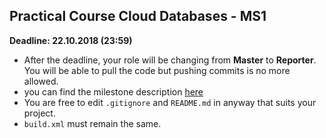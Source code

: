 ## Practical Course Cloud Databases - MS1

**Deadline: 22.10.2018 (23:59)**

- After the deadline, your role will be changing from **Master** to **Reporter**. You will be able to pull the code but pushing commits is no more allowed.
- you can find the milestone description [here](https://drive.google.com/file/d/1z5lweI6I_5XCFWQsoRSLO31UJxsUe4F-/view?usp=sharing)
- You are free to edit `.gitignore` and `README.md` in anyway that suits your project.
- `build.xml` must remain the same. 

